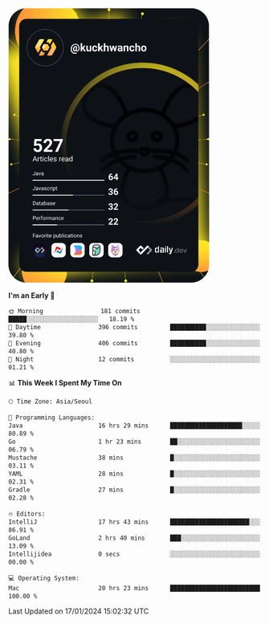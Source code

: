 <a href="https://app.daily.dev/kuckhwancho"><img src="https://github.com/kuckjwi0928/kuckjwi0928/blob/master/devcard.svg" width="400" alt="Kuckjwi Devcard"/></a>

<!--START_SECTION:waka-->
**I'm an Early 🐤** 

```text
🌞 Morning                181 commits         █████░░░░░░░░░░░░░░░░░░░░   18.19 % 
🌆 Daytime                396 commits         ██████████░░░░░░░░░░░░░░░   39.80 % 
🌃 Evening                406 commits         ██████████░░░░░░░░░░░░░░░   40.80 % 
🌙 Night                  12 commits          ░░░░░░░░░░░░░░░░░░░░░░░░░   01.21 % 
```


📊 **This Week I Spent My Time On** 

```text
🕑︎ Time Zone: Asia/Seoul

💬 Programming Languages: 
Java                     16 hrs 29 mins      ████████████████████░░░░░   80.89 % 
Go                       1 hr 23 mins        ██░░░░░░░░░░░░░░░░░░░░░░░   06.79 % 
Mustache                 38 mins             █░░░░░░░░░░░░░░░░░░░░░░░░   03.11 % 
YAML                     28 mins             █░░░░░░░░░░░░░░░░░░░░░░░░   02.31 % 
Gradle                   27 mins             █░░░░░░░░░░░░░░░░░░░░░░░░   02.28 % 

🔥 Editors: 
IntelliJ                 17 hrs 43 mins      ██████████████████████░░░   86.91 % 
GoLand                   2 hrs 40 mins       ███░░░░░░░░░░░░░░░░░░░░░░   13.09 % 
Intellijidea             0 secs              ░░░░░░░░░░░░░░░░░░░░░░░░░   00.00 % 

💻 Operating System: 
Mac                      20 hrs 23 mins      █████████████████████████   100.00 % 
```


 Last Updated on 17/01/2024 15:02:32 UTC
<!--END_SECTION:waka-->
